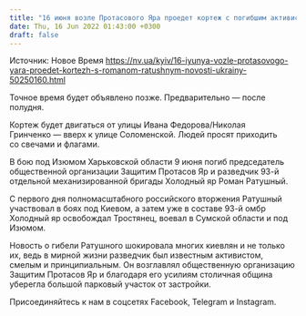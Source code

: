 ```yaml
---
title: "16 июня возле Протасового Яра проедет кортеж с погибшим активистом Романом Ратушным"
date: Thu, 16 Jun 2022 01:43:00 +0300
draft: false
---
```

Источник: Новое Время https://nv.ua/kyiv/16-iyunya-vozle-protasovogo-yara-proedet-kortezh-s-romanom-ratushnym-novosti-ukrainy-50250160.html


 Точное время будет объявлено позже. Предварительно — после полудня.

Кортеж будет двигаться от улицы Ивана Федорова/Николая Гринченко — вверх к улице Соломенской. Людей просят приходить со свечами и флагами.

В бою под Изюмом Харьковской области 9 июня погиб председатель общественной организации Защитим Протасов Яр и разведчик 93-й отдельной механизированной бригады Холодный яр Роман Ратушный.

С первого дня полномасштабного российского вторжения Ратушный участвовал в боях под Киевом, а затем уже в составе 93-й омбр Холодный яр освобождал Тростянец, воевал в Сумской области и под Изюмом.

Новость о гибели Ратушного шокировала многих киевлян и не только их, ведь в мирной жизни разведчик был известным активистом, смелым и принципиальным. Он возглавлял общественную организацию Защитим Протасов Яр и благодаря его усилиям столичная община уберегла большой парковый участок от застройки.

Присоединяйтесь к нам в соцсетях Facebook, Telegram и Instagram.
